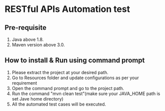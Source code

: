 # RESTful APIs Automation test
## Pre-requisite
1. Java above 1.8.
2. Maven version above 3.0.


## How to install & Run using command prompt
1. Please extract the project at your desired path.
1. Go to Resources folder and update configurations as per your requirement 
1. Open the command prompt and go to the project path.
1. Run the command "mvn clean test"(make sure your JAVA_HOME path is set Jave home directory)
1. All the automated test cases will be executed.


